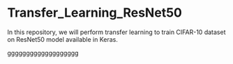 # Transfer_Learning_ResNet50
In this repository, we will perform transfer learning to train CIFAR-10 dataset on ResNet50 model available in Keras. 

ggggggggggggggggggg
